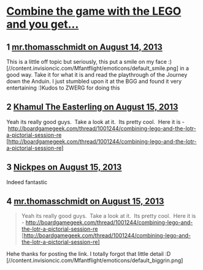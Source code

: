 # [Combine the game with the LEGO and you get...](https://community.fantasyflightgames.com/topic/88489-combine-the-game-with-the-lego-and-you-get/)

## 1 [mr.thomasschmidt on August 14, 2013](https://community.fantasyflightgames.com/topic/88489-combine-the-game-with-the-lego-and-you-get/?do=findComment&comment=840029)

This is a little off topic but seriously, this put a smile on my face :) [//content.invisioncic.com/Mfantflight/emoticons/default_smile.png] in a good way. Take it for what it is and read the playthrough of the Journey down the Anduin. I just stumbled upon it at the BGG and found it very entertaining :)Kudos to ZWERG for doing this

## 2 [Khamul The Easterling on August 15, 2013](https://community.fantasyflightgames.com/topic/88489-combine-the-game-with-the-lego-and-you-get/?do=findComment&comment=840218)

Yeah its really good guys.  Take a look at it.  Its pretty cool.  Here it is - http://boardgamegeek.com/thread/1001244/combining-lego-and-the-lotr-a-pictorial-session-re [http://boardgamegeek.com/thread/1001244/combining-lego-and-the-lotr-a-pictorial-session-re]

## 3 [Nickpes on August 15, 2013](https://community.fantasyflightgames.com/topic/88489-combine-the-game-with-the-lego-and-you-get/?do=findComment&comment=840289)

Indeed fantastic

## 4 [mr.thomasschmidt on August 15, 2013](https://community.fantasyflightgames.com/topic/88489-combine-the-game-with-the-lego-and-you-get/?do=findComment&comment=840325)

> Yeah its really good guys.  Take a look at it.  Its pretty cool.  Here it is - http://boardgamegeek.com/thread/1001244/combining-lego-and-the-lotr-a-pictorial-session-re [http://boardgamegeek.com/thread/1001244/combining-lego-and-the-lotr-a-pictorial-session-re]

Hehe thanks for posting the link. I totally forgot that little detail :D [//content.invisioncic.com/Mfantflight/emoticons/default_biggrin.png]

